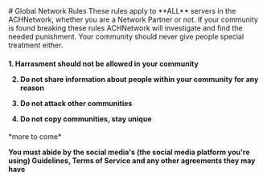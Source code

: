 <link href="https://achnetwork.xyz/extra/css/blacklists-pages.css" rel="stylesheet">
<head>
<title>ACHNetwork™️ Global Rules</title>
<meta property="og:type" content="Website" />
		<meta property="og:title" content="ACHNetwork Global Rules"/>
		<meta property="og:description" content="Global Rules & Regulations to be enforced by servers within ACHNetwork"/>
		<meta property="og:site_name" content="ACHNetwork"/>
</head>
# Global Network Rules
These rules apply to **ALL** servers in the ACHNetwork, whether you are a Network Partner or not. If your community is found breaking these rules ACHNetwork will investigate and find the needed punishment. Your community should never give people special treatment either.
<h4>
1. Harrasment should not be allowed in your community

2. Do not share information about people within your community for any reason

3. Do not attack other communities

4. **Do not copy communities**, stay unique
</h4>
*more to come*

**You must abide by the social media's (the social media platform you're using) Guidelines, Terms of Service and any other agreements they may have**
